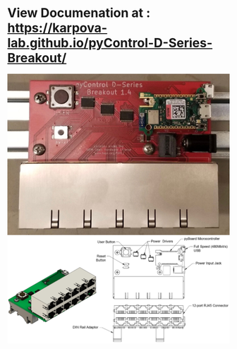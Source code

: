 # View Documenation at : https://karpova-lab.github.io/pyControl-D-Series-Breakout/

![](./doc_src/source/images/board_top.jpg)
![](./doc_src/source/images/diagram.png)